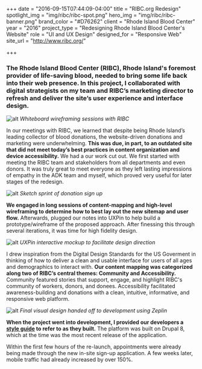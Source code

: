 +++
date = "2016-09-15T07:44:09-04:00"
title = "RIBC.org Redesign"
spotlight_img = "img/ribc/ribc-spot.png"
hero_img = "img/ribc/ribc-banner.png"
brand_color = "#D76262"
client = "Rhode Island Blood Center"
year = "2016"
project_type = "Redesigning Rhode Island Blood Center's Website"
role = "UI and UX Design"
designed_for = "Responsive Web"
site_url = "http://www.ribc.org/"

+++

### The Rhode Island Blood Center (RIBC), Rhode Island's foremost provider of life-saving blood, needed to bring some life back into their web presence. In this project, I collaborated with digital strategists on my team and RIBC’s marketing director to refresh and deliver the site’s user experience and interface design.

![alt](/img/ribc/ribc-whiteboards.jpg) *Whiteboard wireframing sessions with RIBC*

In our meetings with RIBC, we learned that despite being Rhode Island’s leading collector of blood donations, the website-driven donations and marketing were underwhelming. **This was due, in part, to an outdated site that did not meet today’s best practices in content organization and device accessibility.** We had a our work cut out. We first started with meeting the RIBC team and stakeholders from all departments and even donors. It was truly great to meet everyone as they left lasting impressions of empathy in the ADK team and myself, which proved very useful for later stages of the redesign.

![alt](/img/ribc/sketch-sprint.jpg) *Sketch sprint of donation sign up*

**We engaged in long sessions of content-mapping and high-level wireframing to determine how to best lay out the new sitemap and user flow.** Afterwards, plugged our notes into UXPin to help build a prototype/wireframe of the proposed approach. After finessing this through several iterations, it was time for high fidelity design.

![alt](/img/ribc/uxpin.jpg) *UXPin interactive mockup to facilitate design direction*

I drew inspiration from the Digital Design Standards for the US Goverment in thinking of how to deliver a clean and usable interface for users of all ages and demographics to interact with. **Our content mapping was categorized along two of RIBC’s central themes: Community and Accessibility.** Community featured stories that support, engage, and highlight RIBC's community of workers, donors, and donees. Accessibility facilitated awareness-building and donations with a clean, intuitive, informative, and responsive web platform.

![alt](/img/ribc/ribc-why-give.jpg) *Final visual design handed off to development using Zeplin*

**When the project went into development, I provided our developers a [style guide](/img/ribc/RIBC-style-guide.jpg) to refer to as they built.** The platform was built on Drupal 8, which at the time was the most recent release of the application.

Within the first few hours of the re-launch, appointments were already being made through the new in-site sign-up application. A few weeks later, mobile traffic had already increased by over 150%.
